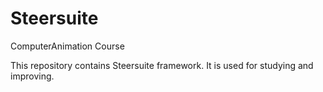 # Steersuite
ComputerAnimation Course

This repository contains Steersuite framework. It is used for studying and improving.
